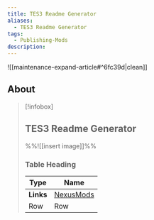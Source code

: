 ```yaml
---
title: TES3 Readme Generator
aliases:
  - TES3 Readme Generator
tags:
  - Publishing-Mods
description:
---
```


![[maintenance-expand-article#^6fc39d|clean]]

## About

> [!infobox]
> 
> ## TES3 Readme Generator
> 
> %%![[insert image]]%%
> 
> ### Table Heading
> 
> | Type | Name |
> | --- | --- |
> | **Links** | [NexusMods](https://www.nexusmods.com/morrowind/mods/43208) |
> | Row | Row |